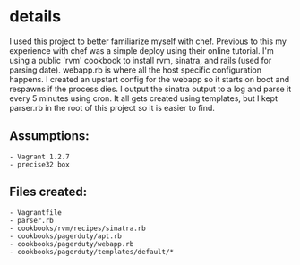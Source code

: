 details
=======

I used this project to better familiarize myself with chef.  Previous
to this my experience with chef was a simple deploy using their online
tutorial.  I'm using a public 'rvm' cookbook to install rvm, sinatra,
and rails (used for parsing date).  webapp.rb is where all the host
specific configuration happens.  I created an upstart config for the
webapp so it starts on boot and respawns if the process dies.  I output
the sinatra output to a log and parse it every 5 minutes using cron.
It all gets created using templates, but I kept parser.rb in the root of
this project so it is easier to find.

Assumptions:
------------
	- Vagrant 1.2.7
	- precise32 box

Files created:
--------------
	- Vagrantfile
	- parser.rb
	- cookbooks/rvm/recipes/sinatra.rb
	- cookbooks/pagerduty/apt.rb
	- cookbooks/pagerduty/webapp.rb
	- cookbooks/pagerduty/templates/default/*
